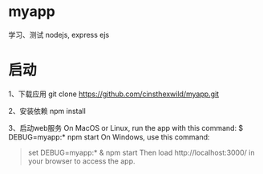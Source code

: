 # myapp
学习、测试
nodejs, express ejs


# 启动
1、下载应用
git clone https://github.com/cinsthexwild/myapp.git

2、安装依赖
npm install

3、启动web服务
On MacOS or Linux, run the app with this command:
$ DEBUG=myapp:* npm start
On Windows, use this command:
> set DEBUG=myapp:* & npm start
Then load http://localhost:3000/ in your browser to access the app.















